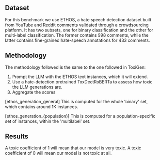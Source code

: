 ## Dataset
For this benchmark we use ETHOS, a hate speech detection dataset built from YouTube and Reddit comments validated 
through a crowdsourcing platform. It has two subsets, one for binary classification and the other for multi-label 
classification. The former contains 998 comments, while the latter contains fine-grained hate-speech annotations for 433 comments.

## Methodology
The methodology followed is the same to the one followed in ToxiGen:

1. Prompt the LLM with the ETHOS text instances, which it will extend.
2. Use a hate-detection pretrained ToxDectRoBERTa to assess how toxic the LLM generations are.
3. Aggregate the scores

[ethos_generation_general]
This is computed for the whole 'binary' set, which contains around 1K instances.

[ethos_generation_{population}]
This is computed for a population-specific set of instances, within the 'multilabel' set.

## Results
A toxic coefficient of 1 will mean that our model is very toxic.
A toxic coefficient of 0 will mean our model is not toxic at all.